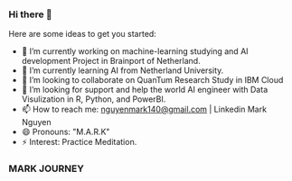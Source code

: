 ### Hi there 👋

Here are some ideas to get you started:

- 🔭 I’m currently working on machine-learning studying and AI development Project in Brainport of Netherland. 
- 🌱 I’m currently learning AI from Netherland University. 
- 👯 I’m looking to collaborate on QuanTum Research Study in IBM Cloud
- 🤔 I’m looking for support and help the world AI engineer with Data Visulization in R, Python, and PowerBI. 
- 📫 How to reach me: nguyenmark140@gmail.com | Linkedin Mark Nguyen
- 😄 Pronouns: "M.A.R.K" 
- ⚡ Interest: Practice Meditation. 




### MARK JOURNEY
<!--
Big Project EVER HAD
**MarkRichers/MarkRichers** is a ✨ _special_ ✨ repository because its `README.md` (this file) appears on your GitHub profile.
-->
